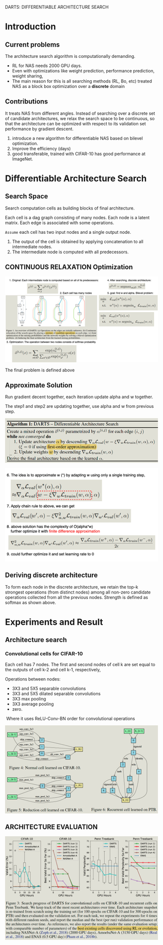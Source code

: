 DARTS: DIFFERENTIABLE ARCHITECTURE SEARCH

# Introduction

## Current problems

The architecture search algorithm is computationally demanding.

- RL for NAS needs 2000 GPU days.
- Even with optimizations like weight prediction, performance prediction,  weight sharing, 
- The main reason for this is all searching methods (RL, Bo, etc) treated NAS as a block box optimization over a **discrete** domain

## Contributions

It treats NAS from different angles. Instead of searching over a discrete set of candidate architectures, we relax the search space to be continuous, so that the architecture can be optimized with respect to its validation set performance by gradient descent.

1. introduce a new algorithm for differentiable NAS based on bilevel optimization.
2. Improve the efficiency (days)
3. good transferable, trained with CIFAR-10 has good performance at ImageNet.

# Differentiable Architecture Search

## Search Space

Search computation cells as building blocks of final architecture. 

Each cell is a dag graph consisting of many nodes. Each node is a latent matrix. Each edge is associated with some operations.

`Assume` each cell has two input nodes and a single output node.

1. The output of the cell is obtained by applying concatenation to all intermediate nodes.
2. The intermediate node is computed with all predecessors. 

## CONTINUOUS RELAXATION Optimization

![image-20220427221154302](imgs/image-20220427221154302.png)

The final problem is defined above

## Approximate Solution

Run gradient decent together, each iteration update alpha and w together. 

The step1 and step2 are updating together, use alpha and w from previous step.

![image-20220427221114843](imgs/image-20220427221114843.png)

![image-20220427221950638](imgs/image-20220427221950638.png)

## Deriving discrete architecture

To form each node in the discrete architecture, we retain the top-k strongest operations (from distinct nodes) among all non-zero candidate operations collected from all the previous nodes. Strength is defined as softmax as shown above.

# Experiments and Result

## Architecture search

### Convolutional cells for CIFAR-10

Each cell has 7 nodes. The first and second nodes of cell k are set equal to the outputs of cell k-2 and cell k-1, respectively,

Operations between nodes:

- 3X3 and 5X5 separable convolutions
- 3X3 and 5X5 dilated separable convolutions
- 3X3 max pooling
- 3X3 average pooling
- zero.

​	Where it uses ReLU-Conv-BN order for convolutional operations

![image-20220427222735713](imgs/image-20220427222735713.png)

## ARCHITECTURE EVALUATION



![image-20220427222829736](imgs/image-20220427222829736.png)













